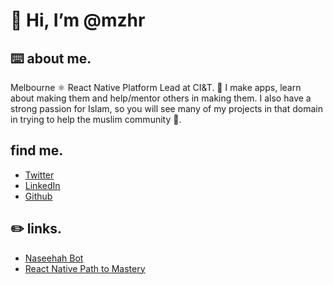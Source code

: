 # 👋 Hi, I’m @mzhr

<!---
mzhr/mzhr is a ✨ special ✨ repository because its `README.md` (this file) appears on your GitHub profile.
You can click the Preview link to take a look at your changes.
--->

## ⌨️ about me.

Melbourne ⚛️ React Native Platform Lead at CI&T. 📱 I make apps, learn about making them and help/mentor others in making them. I also have a strong passion for Islam, so you will see many of my projects in that domain in trying to help the muslim community 🕌.

## find me.
* [Twitter](https://twitter.com/mzhr)
* [LinkedIn](https://www.linkedin.com/in/mazhar-morshed/)
* [Github](https://github.com/mzhr)

## ✏️ links.

* [Naseehah Bot](https://linktr.ee/naseehahbot)
* [React Native Path to Mastery](https://github.com/mzhr/react-native-path-to-mastery)
